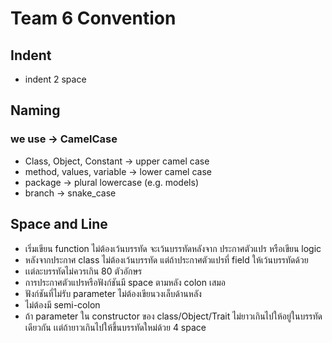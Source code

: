 ﻿# Team 6 Convention
## Indent
* indent 2 space
## Naming
### we use -> CamelCase
* Class, Object, Constant -> upper camel case
* method, values, variable -> lower camel case
* package -> plural lowercase (e.g. models)
* branch -> snake_case
## Space and Line
* เริ่มเขียน function ไม่ต้องเว้นบรรทัด จะเว้นบรรทัดหลังจาก ประกาศตัวแปร หรือเขียน logic  
* หลังจากประกาศ class ไม่ต้องเว้นบรรทัด แต่ถ้าประกาศตัวแปรที่ field ให้เว้นบรรทัดด้วย  
* เเต่ละบรรทัดไม่ควรเกิน 80 ตัวอักษร
* การประกาศตัวแปรหรือฟังก์ชันมี space ตามหลัง colon เสมอ
* ฟังก์ชันที่ไม่รับ parameter ไม่ต้องเขียนวงเล็บด้านหลัง
* ไม่ต้องมี semi-colon
* ถ้า parameter ใน constructor ของ class/Object/Trait ไม่ยาวเกินไปให้อยู่ในบรรทัดเดียวกัน เเต่ถ้ายาวเกินไปให้ขึ้นบรรทัดใหม่ด้วย 4 space